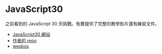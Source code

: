 # JavaScript30

之前看到的 JavaScript 30 天挑戰。免費提供了完整的教學影片還有練習文件。

- [JavaScript30 網站](https://javascript30.com/)
- [作者的 repo](https://github.com/wesbos/JavaScript30)
- [wesbos](https://github.com/wesbos)
